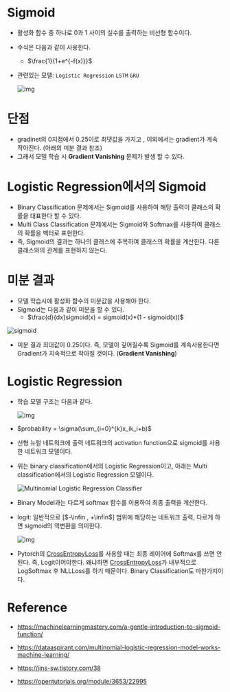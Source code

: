 # Sigmoid

- 활성화 함수 중 하나로 0과 1 사이의 실수를 출력하는 비선형 함수이다.

- 수식은 다음과 같이 사용한다.
  - $\frac{1}{1+e^{-f(x)}}$

- 관련있는 모델: `Logistic Regression` `LSTM` `GRU`

  ![img](https://upload.wikimedia.org/wikipedia/commons/thumb/8/88/Logistic-curve.svg/1920px-Logistic-curve.svg.png)

# 단점

- gradinet의 0지점에서 0.25이로 최댓값을 가지고 , 이외에서는 gradient가 계속 작아진다. (아래의 미분 결과 참조)
- 그래서 모델 학습 시 **Gradient Vanishing** 문제가 발생 할 수 있다.

# Logistic Regression에서의 Sigmoid

- Binary Classification 문제에서는 Sigmoid를 사용하여 해당 출력이 클래스의 확률을 대표한다 할 수 있다.
- Multi Class Classification 문제에서는 Sigmoid와 Softmax를 사용하여 클래스의 확률을 벡터로 표현한다.
- 즉, Sigmoid의 결과는 하나의 클래스에 주목하여 클래스의 확률을 계산한다. 다른 클래스와의 관계를 표현하지 않는다.

# 미분 결과

- 모델 학습시에 활성화 함수의 미분값을 사용해야 한다.
- Sigmoid는 다음과 같이 미분을 할 수 있다.
  - $\frac{d}{dx}sigmoid(x) = sigmoid(x)*(1 - sigmoid(x))$

![sigmoid](https://machinelearningmastery.com/wp-content/uploads/2021/08/sigmoid.png)

- 미분 결과 최대값이 0.25이다. 즉, 모델이 깊어질수록 Sigmoid를 계속사용한다면 Gradient가 지속적으로 작아질 것이다. (**Gradient Vanishing**)

# Logistic Regression

- 학습 모델 구조는 다음과 같다.

  ![img](https://machinethink.net/images/tensorflow-on-ios/LogisticRegression@2x.png)

- $probability = \sigma(\sum_{i=0}^{k}x_ik_i+b)$

- 선형 뉴럴 네트워크에 출력 네트워크의 activation function으로 sigmoid를 사용한 네트워크 모델이다.

- 위는 binary classification에서의 Logistic Regression이고, 아래는 Multi classification에서의 Logistic Regression 모델이다.

  ![Multinomial Logistic Regression Classifier](https://i1.wp.com/dataaspirant.com/wp-content/uploads/2017/03/Multinomial-Logistic-Classifier-compressor.jpg?resize=690%2C394)

- Binary Model과는 다르게 softmax 함수를 이용하여 최종 출력을 계산한다.

- logit: 일반적으로 [$-\infin , +\infin$] 범위에 해당하는 네트워크 출력, 다르게 하면 sigmoid의 역변환을 의미한다.

  ![img](https://s3-ap-northeast-2.amazonaws.com/opentutorials-user-file/module/3653/9840.png)

- Pytorch의 [CrossEntropyLoss](https://pytorch.org/docs/stable/generated/torch.nn.CrossEntropyLoss.html)를 사용할 때는 최종 레이어에 Softmax를 쓰면 안된다. 즉, Logit이어야한다. 왜냐하면 [CrossEntropyLoss](https://pytorch.org/docs/stable/generated/torch.nn.CrossEntropyLoss.html)가 내부적으로 LogSoftmax 후 NLLLoss를 하기 때문이다. Binary Classification도 마찬가지이다.

# Reference

- https://machinelearningmastery.com/a-gentle-introduction-to-sigmoid-function/

- https://dataaspirant.com/multinomial-logistic-regression-model-works-machine-learning/

- https://jins-sw.tistory.com/38
- https://opentutorials.org/module/3653/22995
